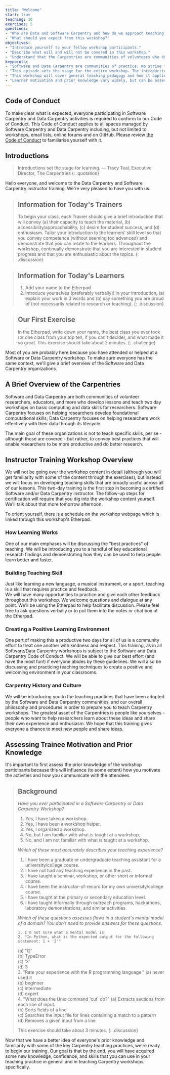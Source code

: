 ```yaml
---
title: "Welcome"
start: true
teaching: 10
exercises: 5
questions:
- "Who are Data and Software Carpentry and how do we approach teaching?"
- "What should you expect from this workshop?"
objectives:
- "Introduce yourself to your fellow workshop participants."
- "Describe what will and will not be covered in this workshop."
- "Understand that the Carpentries are communities of volunteers who develop lessons and teach workshops on basic computing and data skills for researchers."
keypoints:
- "Software and Data Carpentry are communities of practice. We strive to provide a welcoming environment for all learners and take our Code of Conduct seriously."
- "This episode sets the stage for the entire workshop. The introductions and exercises help everyone begin to develop a relationship and trust."
- "This workshop will cover general teaching pedagogy and how it applies specifically to Software and Data Carpentry."
- "Learner motivation and prior knowledge vary widely, but can be assessed with a quick multiple choice question."
---
```


## Code of Conduct

To make clear what is expected, everyone participating in Software Carpentry and Data Carpentry activities is required
to conform to our Code of Conduct. This Code of Conduct applies to all spaces managed by Software Carpentry
and Data Carpentry including, but not limited to workshops, email lists, online forums and on GitHub. Please review
[the Code of Conduct](https://software-carpentry.org/conduct/) to familiarise yourself with it.

## Introductions

> Introductions set the stage for learning.
> — Tracy Teal, Executive Director, The Carpentries
{: .quotation}

Hello everyone, and welcome to the Data Carpentry and Software Carpentry
instructor training.  We're very pleased to have you with us.

> ## Information for Today's Trainers
>
> To begin your class, each Trainer should give a brief introduction that will convey (a) their capacity to teach the material, (b) accessibility/approachability, (c) desire for student success, and (d) enthusiasm. Tailor your introduction to the learners’ skill level so that you convey competence (without seeming too advanced) and demonstrate that you can relate to the learners. Throughout the workshop, continually demonstrate that you are interested in student progress and that you are enthusiastic about the topics.
{: .discussion}

> ## Information for Today's Learners
>
> 1. Add your name to the Etherpad
> 1. Introduce yourselves (preferably verbally)! In your introduction, (a) explain your work in 3 words and (b) say something you are proud of (not necessarily related to research or teaching).
{: .discussion}

> ## Our First Exercise
>
> In the Etherpad, write down your name, the best class you ever
> took (or one class from your top ten, if you can't decide), and
> what made it so great.
> This exercise should take about 2 minutes.
{: .challenge}

Most of you are probably here because you have attended or helped at
a Software or Data Carpentry workshop.  To make sure everyone has the
same context, we'll give a brief overview of the Software and Data
Carpentry organizations.

## A Brief Overview of the Carpentries

Software and Data Carpentry are
both communities of volunteer researchers, educators, and more who develop
lessons and teach two day workshops on basic computing and data skills for
researchers.  Software Carpentry focuses on helping researchers develop foundational 
computational skills; Data Carpentry focuses on helping
researchers work effectively with their data through its lifecycle.

The main goal of these organizations is not to teach specific skills, per se - although those
are covered - but rather, to convey best practices that will enable
researchers to be more productive and do better research.


## Instructor Training Workshop Overview

We will not be going
over the workshop content in detail (although you will get familiarity with
some of the content through the exercises), but instead we will
focus on developing teaching skills that are broadly
useful across all of our lessons. This two-day training is the first step in becoming a certified
Software and/or Data Carpentry instructor.
The follow-up steps for certification will require that you dig into the workshop content yourself. We'll talk about that more tomorrow afternoon.

To orient yourself, there is a schedule on the workshop webpage which is linked through this workshop's Etherpad.

### How Learning Works

One of our main emphases will be discussing the "best practices" of teaching. We
will be introducing you to a handful of key educational research
findings and demonstrating how they can be used to help people learn better and faster.

### Building Teaching Skill

Just like learning a new language, a musical instrument, 
or a sport, teaching is a skill that requires practice and feedback.  
We will have many opportunities to practice and give each other feedback throughout this workshop.
We welcome questions and dialogue
at any point. We'll be using the Etherpad to help facilitate discussion. 
Please feel free to ask questions verbally or to put them into the notes or chat box 
of the Etherpad.

### Creating a Positive Learning Environment

One part of making this a productive two days for all of us is a
community effort to treat one another with kindness and respect.  This
training, as in all Software/Data Carpentry workshops is subject to
the Software and Data Carpentry Code of Conduct.  We will be able to
give our best effort (and have the most fun!) if everyone abides by these guidelines. 
We will also be discussing and practicing teaching techniques to create a positive and 
welcoming environment in your classrooms.

### Carpentry History and Culture

We will be introducing you to the teaching practices that have been
adopted by the Software and Data Carpentry communities, and our
overall philosophy and procedures in order
to prepare you to teach Carpentry workshops.
The greatest asset of the Carpentries is people like
yourselves - people who want to help researchers learn about these ideas
and share their own experience and enthusiasm.  We hope that this training
gives everyone a chance to meet new people and share ideas.

## Assessing Trainee Motivation and Prior Knowledge

It's important to first assess the prior knowledge of the workshop
participants because this will influence (to some extent) how you
motivate the activities and how you communicate with the attendees.

> ## Background
>
> *Have you ever participated in a Software Carpentry or Data Carpentry Workshop?*
>
> 1.  Yes, I have taken a workshop.
> 2.  Yes, I have been a workshop helper.
> 3.  Yes, I organized a workshop.
> 4.  No, but I am familiar with what is taught at a workshop.
> 5.  No, and I am not familiar with what is taught at a workshop.
>
> *Which of these most accurately describes your teaching experience?*
>
> 1.  I have been a graduate or undergraduate teaching assistant for a university/college course.
> 2.  I have not had any teaching experience in the past.
> 3.  I have taught a seminar, workshop, or other short or informal course.
> 4.  I have been the instructor-of-record for my own university/college course.
> 5.  I have taught at the primary or secondary education level.
> 6.  I have taught informally through outreach programs, hackathons, laboratory demonstrations, and similar activities.
>
> *Which of these questions assesses flaws in a student's mental model of a domain? You don't need to provide answers for these questions.*
>
>     1. I'm not sure what a mental model is.
>     2. "In Python, what is the expected output for the following statement: 1 + '2'"
> 	(a) '12'  
> 	(b) TypeError  
> 	(c) ‘3’  
> 	(d) 3  
>     3. "Rate your experience with the R programming language."
> 	(a) never used it  
> 	(b) beginner  
> 	(c) intermediate  
> 	(d) expert  
>     4. "What does the Unix command 'cut' do?"
> 	(a) Extracts sections from each line of input.  
> 	(b) Sorts fields of a line  
> 	(c) Searches the input file for lines containing a match to a pattern  
> 	(d) Removes a given input from a line  
>
> This exercise should take about 3 minutes.
{: .discussion}

Now that we have a better idea of everyone's prior knowledge and
familiarity with some of the key Carpentry teaching practices, we're
ready to begin our training. Our goal is that by the end, you will
have acquired some new knowledge, confidence, and skills that you can
use in your teaching practice in general and in teaching Carpentry
workshops specifically.
